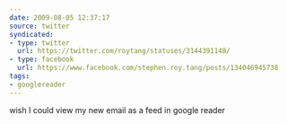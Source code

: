 ```yaml
---
date: 2009-08-05 12:37:17
source: twitter
syndicated:
- type: twitter
  url: https://twitter.com/roytang/statuses/3144391148/
- type: facebook
  url: https://www.facebook.com/stephen.roy.tang/posts/134046945738
tags:
- googlereader
---
```


wish I could view my new email as a feed in google reader